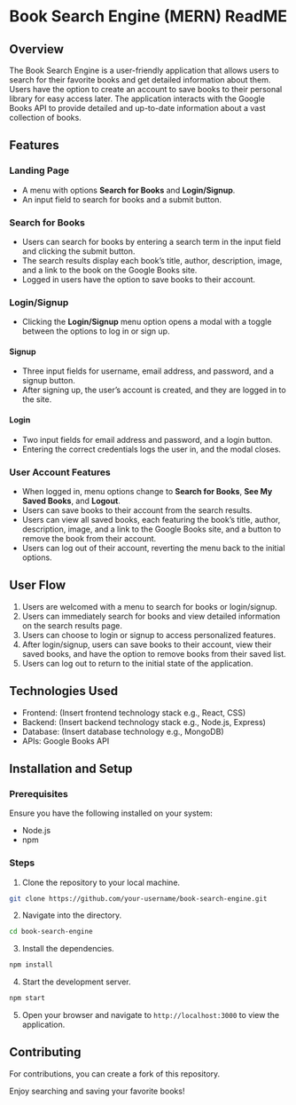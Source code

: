 # Book Search Engine (MERN) ReadME

## Overview

The Book Search Engine is a user-friendly application that allows users to search for their favorite books and get detailed information about them. Users have the option to create an account to save books to their personal library for easy access later. The application interacts with the Google Books API to provide detailed and up-to-date information about a vast collection of books.

## Features

### Landing Page

- A menu with options **Search for Books** and **Login/Signup**.
- An input field to search for books and a submit button.

### Search for Books

- Users can search for books by entering a search term in the input field and clicking the submit button.
- The search results display each book’s title, author, description, image, and a link to the book on the Google Books site.
- Logged in users have the option to save books to their account.

### Login/Signup

- Clicking the **Login/Signup** menu option opens a modal with a toggle between the options to log in or sign up.

#### Signup

- Three input fields for username, email address, and password, and a signup button.
- After signing up, the user’s account is created, and they are logged in to the site.

#### Login

- Two input fields for email address and password, and a login button.
- Entering the correct credentials logs the user in, and the modal closes.

### User Account Features

- When logged in, menu options change to **Search for Books**, **See My Saved Books**, and **Logout**.
- Users can save books to their account from the search results.
- Users can view all saved books, each featuring the book’s title, author, description, image, and a link to the Google Books site, and a button to remove the book from their account.
- Users can log out of their account, reverting the menu back to the initial options.

## User Flow

1. Users are welcomed with a menu to search for books or login/signup.
2. Users can immediately search for books and view detailed information on the search results page.
3. Users can choose to login or signup to access personalized features.
4. After login/signup, users can save books to their account, view their saved books, and have the option to remove books from their saved list.
5. Users can log out to return to the initial state of the application.

## Technologies Used

- Frontend: (Insert frontend technology stack e.g., React, CSS)
- Backend: (Insert backend technology stack e.g., Node.js, Express)
- Database: (Insert database technology e.g., MongoDB)
- APIs: Google Books API

## Installation and Setup

### Prerequisites

Ensure you have the following installed on your system:

- Node.js
- npm 

### Steps

1. Clone the repository to your local machine.

```bash
git clone https://github.com/your-username/book-search-engine.git
```

2. Navigate into the directory.

```bash
cd book-search-engine
```

3. Install the dependencies.

```bash
npm install
```


4. Start the development server.

```bash
npm start
```

5. Open your browser and navigate to `http://localhost:3000` to view the application.

## Contributing

For contributions, you can create a fork of this repository.


Enjoy searching and saving your favorite books!
